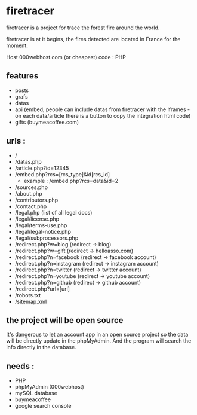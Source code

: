 # firetracer

firetracer is a project for trace the forest fire around the world.

firetracer is at it begins, the fires detected are located in France for the moment.

Host 000webhost.com (or cheapest)
code : PHP

## features

- posts
- grafs
- datas
- api (embed, people can include datas from firetracer with the iframes - on each data/article there is a button to copy the integration html code)
- gifts (buymeacoffee.com)

## urls :
- /
- /datas.php
- /article.php?id=12345
- /embed.php?rcs=[rcs_type]&id[rcs_id]
    - example : /embed.php?rcs=data&id=2
- /sources.php
- /about.php
- /contributors.php
- /contact.php
- /legal.php (list of all legal docs)
- /legal/license.php
- /legal/terms-use.php
- /legal/legal-notice.php
- /legal/subprocessors.php
- /redirect.php?w=blog (redirect -> blog)
- /redirect.php?w=gift (redirect -> helloasso.com)
- /redirect.php?n=facebook (redirect -> facebook account)
- /redirect.php?n=instagram (redirect -> instagram account)
- /redirect.php?n=twitter (redirect -> twitter account)
- /redirect.php?n=youtube (redirect -> youtube account)
- /redirect.php?n=github (redirect -> github account)
- /redirect.php?url=[url]
- /robots.txt
- /sitemap.xml

## the project will be open source

It's dangerous to let an account app in an open source project so the data will be directly update in the phpMyAdmin. And the program will search the info directly in the database.

## needs :
- PHP
- phpMyAdmin (000webhost)
- mySQL database
- buymeacoffee
- google search console
